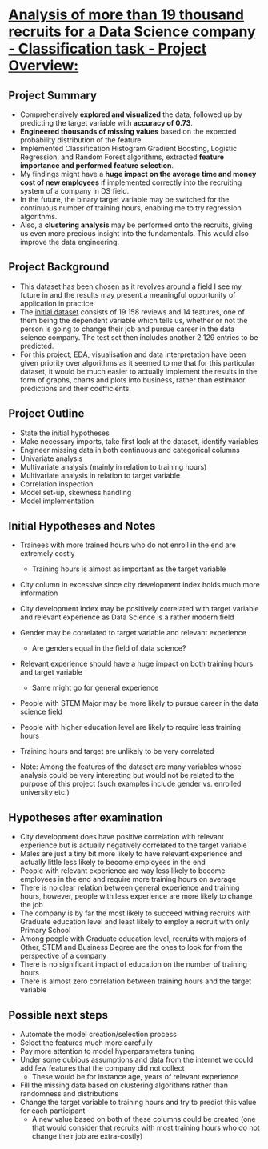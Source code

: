 # [Analysis of more than 19 thousand recruits for a Data Science company - Classification task - Project Overview:](https://t-ded.github.io/t-ded-portfolio/projects/job-change-of-data-scientists/)


## Project Summary

- Comprehensively **explored and visualized** the data, followed up by predicting the target variable with **accuracy of 0.73**.
- **Engineered thousands of missing values** based on the expected probability distribution of the feature.
- Implemented Classification Histogram Gradient Boosting, Logistic Regression, and Random Forest algorithms, extracted **feature importance and performed feature selection**.
- My findings might have a **huge impact on the average time and money cost of new employees** if implemented correctly into the recruiting system of a company in DS field.
- In the future, the binary target variable may be switched for the continuous number of training hours, enabling me to try regression algorithms.
- Also, a **clustering analysis** may be performed onto the recruits, giving us even more precious insight into the fundamentals. This would also improve the data engineering.

## Project Background

- This dataset has been chosen as it revolves around a field I see my future in and the results may present a meaningful opportunity of application in practice
- The [initial dataset](https://www.kaggle.com/arashnic/hr-analytics-job-change-of-data-scientists?fbclid=IwAR2jKFzfv2xK7Uj8FQfnSHEicbpMFl0yAJHRLBRZfq98Xcy2dEz9W2bZAy8) consists of 19 158 reviews and 14 features, one of them being the dependent variable which tells us, whether or not the person is going to change their job and pursue career in the data science company. The test set then includes another 2 129 entries to be predicted.
- For this project, EDA, visualisation and data interpretation have been given priority over algorithms as it seemed to me that for this particular dataset, it would be much easier to actually implement the results in the form of graphs, charts and plots into business, rather than estimator predictions and their coefficients.

## Project Outline

- State the initial hypotheses
- Make necessary imports, take first look at the dataset, identify variables
- Engineer missing data in both continuous and categorical columns
- Univariate analysis
- Multivariate analysis (mainly in relation to training hours)
- Multivariate analysis in relation to target variable
- Correlation inspection
- Model set-up, skewness handling
- Model implementation

## Initial Hypotheses and Notes

- Trainees with more trained hours who do not enroll in the end are extremely costly 
  - Training hours is almost as important as the target variable
- City column in excessive since city development index holds much more information
- City development index may be positively correlated with target variable and relevant experience as Data Science is a rather modern field
- Gender may be correlated to target variable and relevant experience
  - Are genders equal in the field of data science?
- Relevant experience should have a huge impact on both training hours and target variable
  - Same might go for general experience
- People with STEM Major may be more likely to pursue career in the data science field
- People with higher education level are likely to require less training hours
- Training hours and target are unlikely to be very correlated
    
- Note: Among the features of the dataset are many variables whose analysis could be very interesting but
        would not be related to the purpose of this project (such examples include gender vs. enrolled university etc.)

## Hypotheses after examination

- City development does have positive correlation with relevant experience but is actually negatively correlated to the target variable
- Males are just a tiny bit more likely to have relevant experience and actually little less likely to become employees in the end
- People with relevant experience are way less likely to become employees in the end and require more training hours on average
- There is no clear relation between general experience and training hours, however, people with less experience are more likely to change the job
- The company is by far the most likely to succeed withing recruits with Graduate education level and least likely to employ a recruit with only Primary School
- Among people with Graduate education level, recruits with majors of Other, STEM and Business Degree are the ones to look for from the perspective of a company
- There is no significant impact of education on the number of training hours
- There is almost zero correlation between training hours and the target variable

## Possible next steps

- Automate the model creation/selection process
- Select the features much more carefully
- Pay more attention to model hyperparameters tuning
- Under some dubious assumptions and data from the internet we could add few features that the company did not collect
  - These would be for instance age, years of relevant experience
- Fill the missing data based on clustering algorithms rather than randomness and distributions
- Change the target variable to training hours and try to predict this value for each participant
  - A new value based on both of these columns could be created (one that would consider that recruits with most training hours who do not change their job are extra-costly)
